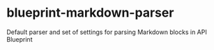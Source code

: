 # blueprint-markdown-parser
Default parser and set of settings for parsing Markdown blocks in API Blueprint
